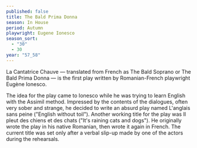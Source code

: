 ```yaml
---
published: false
title: The Bald Prima Donna
season: In House
period: Autumn
playwright: Eugene Ionesco
season_sort:
  - "30"
  - 30
year: "57_58"
---
```


La Cantatrice Chauve — translated from French as The Bald Soprano or The Bald Prima Donna — is the first play written by Romanian-French playwright Eugène Ionesco.

The idea for the play came to Ionesco while he was trying to learn English with the Assimil method. Impressed by the contents of the dialogues, often very sober and strange, he decided to write an absurd play named L'anglais sans peine ("English without toil"). Another working title for the play was Il pleut des chiens et des chats ("It's raining cats and dogs"). He originally wrote the play in his native Romanian, then wrote it again in French. The current title was set only after a verbal slip-up made by one of the actors during the rehearsals.
